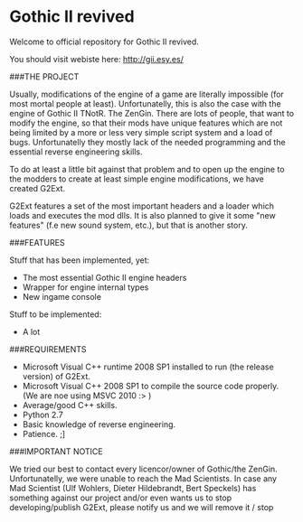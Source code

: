 # Gothic II revived

Welcome to official repository for Gothic II revived.

You should visit webiste here: http://gii.esy.es/

###THE PROJECT

Usually, modifications of the engine of a game are literally impossible (for most mortal people at least).
Unfortunatelly, this is also the case with the engine of Gothic II TNotR. The ZenGin.
There are lots of people, that want to modify the engine, so that their mods have unique features which are 
not being limited by a more or less very simple script system and a load of bugs. Unfortunatelly they mostly lack of 
the needed programming and the essential reverse engineering skills.

To do at least a little bit against that problem and to open up the engine to the modders to create at least 
simple engine modifications, we have created G2Ext.

G2Ext features a set of the most important headers and a loader which loads and executes the mod dlls.
It is also planned to give it some "new features" (f.e new sound system, etc.), but that is another story.



###FEATURES

Stuff that has been implemented, yet:

- The most essential Gothic II engine headers
- Wrapper for engine internal types
- New ingame console


Stuff to be implemented:

- A lot



###REQUIREMENTS

- Microsoft Visual C++ runtime 2008 SP1 installed to run (the release version) of G2Ext.
- Microsoft Visual C++ 2008 SP1 to compile the source code properly. (We are noe using MSVC 2010 :> )
- Average/good C++ skills.
- Python 2.7
- Basic knowledge of reverse engineering.
- Patience. ;]


###IMPORTANT NOTICE

We tried our best to contact every licencor/owner of Gothic/the ZenGin. Unfortunatelly, we were unable to
reach the Mad Scientists.
In case any Mad Scientist (Ulf Wohlers, Dieter Hildebrandt, Bert Speckels) has something against our project and/or
even wants us to stop developing/publish G2Ext, please notify us and we will remove it / stop

